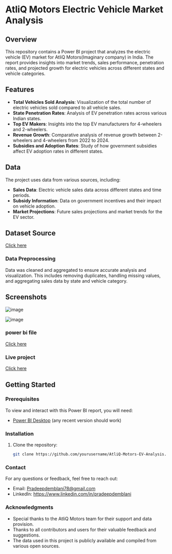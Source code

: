 # AtliQ Motors Electric Vehicle Market Analysis

## Overview

This repository contains a Power BI project that analyzes the electric vehicle (EV) market for AtliQ Motors(Imaginary company) in India. The report provides insights into market trends, sales performance, penetration rates, and projected growth for electric vehicles across different states and vehicle categories.

## Features

- **Total Vehicles Sold Analysis**: Visualization of the total number of electric vehicles sold compared to all vehicle sales.
- **State Penetration Rates**: Analysis of EV penetration rates across various Indian states.
- **Top EV Makers**: Insights into the top EV manufacturers for 4-wheelers and 2-wheelers.
- **Revenue Growth**: Comparative analysis of revenue growth between 2-wheelers and 4-wheelers from 2022 to 2024.
- **Subsidies and Adoption Rates**: Study of how government subsidies affect EV adoption rates in different states.

## Data

The project uses data from various sources, including:
- **Sales Data**: Electric vehicle sales data across different states and time periods.
- **Subsidy Information**: Data on government incentives and their impact on vehicle adoption.
- **Market Projections**: Future sales projections and market trends for the EV sector.
## Dataset Source
[Click here](https://github.com/Demblani07/AtliQ-Motors/tree/4d9faa7add8811a2918a49c46ce3afb4b5a37191/Database)

### Data Preprocessing

Data was cleaned and aggregated to ensure accurate analysis and visualization. This includes removing duplicates, handling missing values, and aggregating sales data by state and vehicle category.

## Screenshots
![image](https://github.com/user-attachments/assets/00532d9e-5ed0-45cc-a3ca-c26107c3c7d7)

![image](https://github.com/user-attachments/assets/5573ef30-5320-4284-b2f9-00f72eec0961)

### power bi file
[Click here](https://github.com/Demblani07/AtliQ-Motors/tree/4d9faa7add8811a2918a49c46ce3afb4b5a37191/power%20bi%20project%20file)

### Live project
[Click here](https://app.powerbi.com/view?r=eyJrIjoiZjUzYjEzMGItOTVmNS00Y2JlLWFhNTQtMGE3ZDcyMDNiZWM4IiwidCI6ImU2MWFjZjI4LWNjMmItNDU1MS1iNWQ4LWU1MWQxYzM4NzA5YSJ9&pageName=c7e0c7643d71204126ee)

## Getting Started

### Prerequisites

To view and interact with this Power BI report, you will need:
- [Power BI Desktop](https://powerbi.microsoft.com/desktop/) (any recent version should work)

### Installation

1. Clone the repository: 
   ```bash
   git clone https://github.com/yourusername/AtliQ-Motors-EV-Analysis.git
   
### Contact
For any questions or feedback, feel free to reach out:

- Email: Pradeepdemblani78@gmail.com
- LinkedIn: https://www.linkedin.com/in/pradeepdemblani

### Acknowledgments
- Special thanks to the AtliQ Motors team for their support and data provision.
- Thanks to all contributors and users for their valuable feedback and suggestions.
- The data used in this project is publicly available and compiled from various open sources.
